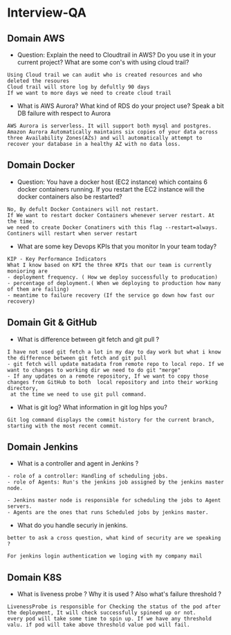 # Interview-QA

## Domain AWS

- Question: Explain the need to Cloudtrail in AWS? Do you use it in your current project? What are some con's with using cloud trail?
```
Using Cloud trail we can audit who is created resources and who deleted the resoures 
Cloud trail will store log by defultly 90 days 
If we want to more days we need to create cloud trail
```
- What is AWS Aurora? What kind of RDS do your project use? Speak a bit DB failure with respect to Aurora
```
AWS Aurora is serverless. It will support both mysql and postgres.
Amazon Aurora Automatically maintains six copies of your data across three Availability Zones(AZs) and will automatically attempt to recover your database in a healthy AZ with no data loss.
```


## Domain Docker

- Question: You have a docker host (EC2 instance) which contains 6 docker containers running. If you restart the EC2 instance will the docker containers also be restarted?

```
No, By defult Docker Containers will not restart.
If We want to restart docker Containers whenever server restart. At the time.
we need to create Docker Conatiners with this flag --restart=always.
Continers will restart when server restart
```
- What are some key Devops KPIs that you monitor In your team today?
```
KIP - Key Performance Indicators
What I know based on KPI the three KPIs that our team is currently monioring are
- deployment frequency. ( How we deploy successfully to producation)
- percentage of deployment.( When we deploying to production how many of them are failing)
- meantime to failure recovery (If the service go down how fast our recovery)
```
## Domain Git & GitHub
- What is difference between git fetch and git pull ?
```
I have not used git fetch a lot in my day to day work but what i know the difference between git fetch and git pull
- git fetch will update matadata from remote repo to local repo. If we want to changes to working dir we need to do git "merge"
- If any updates on a remote repository, If we want to copy those changes from GitHub to both  local repository and into their working directory,
 at the time we need to use git pull command.
```
- What is git log? What information in git log hlps you?
```
Git log command displays the commit history for the current branch, starting with the most recent commit.
```
## Domain Jenkins
- What is a controller and agent in Jenkins ?
```
- role of a controller: Handling of scheduling jobs.
- role of Agents: Run's the jenkins job assigned by the jenkins master node.

- Jenkins master node is responsible for scheduling the jobs to Agent servers.
- Agents are the ones that runs Scheduled jobs by jenkins master.

```
- What do you handle securiy in jenkins.
```
better to ask a cross question, what kind of security are we speaking ?

For jenkins login authentication we loging with my company mail
```
## Domain K8S
- What is liveness probe ? Why it is used ? Also what's failure threshold ?
```
LivenessProbe is responsible for Checking the status of the pod after the deployment, It will check successfully spineed up or not.
every pod will take some time to spin up. If we have any threshold valu. if pod will take above threshold value pod will fail.
```

